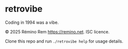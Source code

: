 # retrovibe

Coding in 1994 was a vibe.

© 2025 Rémino Rem <https://remino.net>. ISC licence.

Clone this repo and run `./retrovibe help` for usage details.
